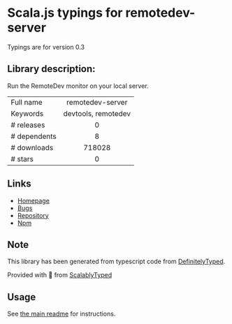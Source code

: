 
# Scala.js typings for remotedev-server

Typings are for version 0.3

## Library description:
Run the RemoteDev monitor on your local server.

|                    |                 |
| ------------------ | :-------------: |
| Full name          | remotedev-server |
| Keywords           | devtools, remotedev |
| # releases         | 0 |
| # dependents       | 8 |
| # downloads        | 718028 |
| # stars            | 0 |

## Links
- [Homepage](https://github.com/zalmoxisus/remotedev-server)
- [Bugs](https://github.com/zalmoxisus/remotedev-server/issues)
- [Repository](https://github.com/zalmoxisus/remotedev-server)
- [Npm](https://www.npmjs.com/package/remotedev-server)
    


## Note
This library has been generated from typescript code from [DefinitelyTyped](https://definitelytyped.org).

Provided with :purple_heart: from [ScalablyTyped](https://github.com/oyvindberg/ScalablyTyped)

## Usage
See [the main readme](../../readme.md) for instructions.


